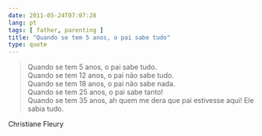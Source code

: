 ```yaml
---
date: 2011-05-24T07:07:28
lang: pt
tags: [ father, parenting ]
title: "Quando se tem 5 anos, o pai sabe tudo"
type: quote
---
```


> Quando se tem 5 anos, o pai sabe tudo.\
> Quando se tem 12 anos, o pai não sabe tudo.\
> Quando se tem 18 anos, o pai não sabe nada.\
> Quando se tem 25 anos, o pai sabe tanto!\
> Quando se tem 35 anos, ah quem me dera que pai estivesse aqui! Ele sabia tudo.

Christiane Fleury

